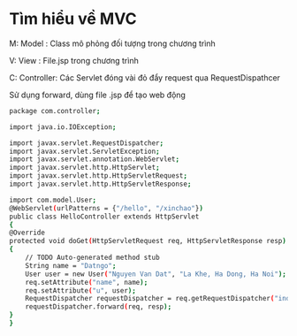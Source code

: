 # Tìm hiểu về MVC

M: Model : Class mô phỏng đối tượng trong chương trình

V: View : File.jsp trong chương trình

C: Controller: Các Servlet đóng vài đỏ đẩy request qua RequestDispathcer

Sử dụng forward, dùng file .jsp để tạo web động

```sh
package com.controller;

import java.io.IOException;

import javax.servlet.RequestDispatcher;
import javax.servlet.ServletException;
import javax.servlet.annotation.WebServlet;
import javax.servlet.http.HttpServlet;
import javax.servlet.http.HttpServletRequest;
import javax.servlet.http.HttpServletResponse;

import com.model.User;
@WebServlet(urlPatterns = {"/hello", "/xinchao"})
public class HelloController extends HttpServlet
{
@Override
protected void doGet(HttpServletRequest req, HttpServletResponse resp) throws ServletException, IOException
{
	// TODO Auto-generated method stub
	String name = "Datngo";
	User user = new User("Nguyen Van Dat", "La Khe, Ha Dong, Ha Noi");
	req.setAttribute("name", name);
	req.setAttribute("u", user);
	RequestDispatcher requestDispatcher = req.getRequestDispatcher("index.jsp");
	requestDispatcher.forward(req, resp);
}
}
```

